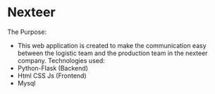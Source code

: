 # Nexteer
The Purpose:
   - This web application is created to make the communication easy between the logistic team and the production team in the nexteer company.
Technologies used: 
  - Python-Flask (Backend) 
  - Html CSS Js (Frontend)
  - Mysql 
